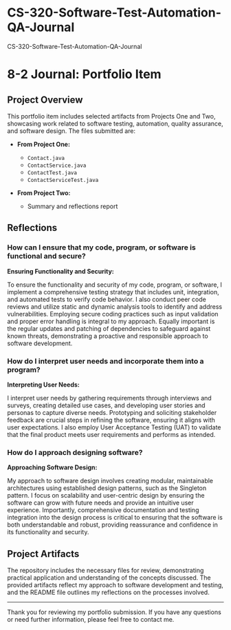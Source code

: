 # CS-320-Software-Test-Automation-QA-Journal
CS-320-Software-Test-Automation-QA-Journal

# 8-2 Journal: Portfolio Item

## Project Overview

This portfolio item includes selected artifacts from Projects One and Two, showcasing work related to software testing, automation, quality assurance, and software design. The files submitted are:

- **From Project One:**
  - `Contact.java`
  - `ContactService.java`
  - `ContactTest.java`
  - `ContactServiceTest.java`
  
- **From Project Two:**
  - Summary and reflections report

## Reflections

### How can I ensure that my code, program, or software is functional and secure?

**Ensuring Functionality and Security:**

To ensure the functionality and security of my code, program, or software, I implement a comprehensive testing strategy that includes unit, integration, and automated tests to verify code behavior. I also conduct peer code reviews and utilize static and dynamic analysis tools to identify and address vulnerabilities. Employing secure coding practices such as input validation and proper error handling is integral to my approach. Equally important is the regular updates and patching of dependencies to safeguard against known threats, demonstrating a proactive and responsible approach to software development.

### How do I interpret user needs and incorporate them into a program?

**Interpreting User Needs:**

I interpret user needs by gathering requirements through interviews and surveys, creating detailed use cases, and developing user stories and personas to capture diverse needs. Prototyping and soliciting stakeholder feedback are crucial steps in refining the software, ensuring it aligns with user expectations. I also employ User Acceptance Testing (UAT) to validate that the final product meets user requirements and performs as intended.

### How do I approach designing software?

**Approaching Software Design:**

My approach to software design involves creating modular, maintainable architectures using established design patterns, such as the Singleton pattern. I focus on scalability and user-centric design by ensuring the software can grow with future needs and provide an intuitive user experience. Importantly, comprehensive documentation and testing integration into the design process is critical to ensuring that the software is both understandable and robust, providing reassurance and confidence in its functionality and security.

## Project Artifacts

The repository includes the necessary files for review, demonstrating practical application and understanding of the concepts discussed. The provided artifacts reflect my approach to software development and testing, and the README file outlines my reflections on the processes involved.

---

Thank you for reviewing my portfolio submission. If you have any questions or need further information, please feel free to contact me.

